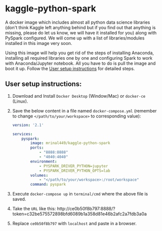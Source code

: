 ﻿# kaggle-python-spark
A docker image which includes almost all python data science libraries (don't think Kaggle left anything behind but if you find out that anything is missing, please do let us know, we will have it installed for you) along with PySpark configured. We will come up with a list of libraries/modules installed in this image very soon.

Using this image will help you get rid of the steps of installing Anaconda, installing all required libraries one by one and configuring Spark to work with Anaconda/Jupyter notebook. All you have to do is pull the image and boot it up. Follow the [User setup instructions](#user-setup-instructions) for detailed steps.

## User setup instructions:
1. Download and Install `Docker Desktop` (Window/Mac) or `docker-ce` (Linux).
2. Save the below content in a file named `docker-compose.yml` (remember to change `</path/to/your/workspace>` to corresponding value):

    ```yml
    version: '2.1'

    services:
        pyspark:
            image: mrinal449/kaggle-python-spark
            ports:
                - "8888:8888"
                - "4040:4040"
            environment:
                - PYSPARK_DRIVER_PYTHON=jupyter
                - PYSPARK_DRIVER_PYTHON_OPTS=lab
            volumes:
                - "</path/to/your/workspace>:/root/workspace"
            command: pyspark
    ```
3. Execute `docker-compose up` in `terminal/cmd` where the above file is saved.
4. Take the `URL` like this:
http://ce0b50f8b797:8888/?token=c32be575572898bfd6089b1a358d81e46b2afc2a7fdb3a0a 
5. Replace `ce0b50f8b797` with `localhost` and paste in a browser.
